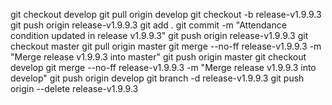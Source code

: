 git checkout develop
git pull origin develop
git checkout -b release-v1.9.9.3
git push origin release-v1.9.9.3
git add .
git commit -m "Attendance condition updated in release v1.9.9.3"
git push origin release-v1.9.9.3
git checkout master
git pull origin master
git merge --no-ff release-v1.9.9.3 -m "Merge release v1.9.9.3 into master"
git push origin master
git checkout develop
git merge --no-ff release-v1.9.9.3 -m "Merge release v1.9.9.3 into develop"
git push origin develop
git branch -d release-v1.9.9.3
git push origin --delete release-v1.9.9.3
